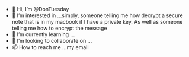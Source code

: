 - 👋 Hi, I’m @DonTuesday
- 👀 I’m interested in ...simply, someone telling me how decrypt a secure note that is in my macbook if I have a private key.  As well as someone telling me how to encrypt the message
- 🌱 I’m currently learning ...
- 💞️ I’m looking to collaborate on ...
- 📫 How to reach me ...my email 

<!---
DonTuesday/DonTuesday is a ✨ special ✨ repository because its `README.md` (this file) appears on your GitHub profile.
You can click the Preview link to take a look at your changes.
--->
